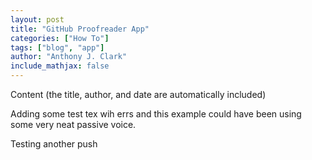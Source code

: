 ```yaml
---
layout: post
title: "GitHub Proofreader App"
categories: ["How To"]
tags: ["blog", "app"]
author: "Anthony J. Clark"
include_mathjax: false
---
```


Content (the title, author, and date are automatically included)

Adding some test tex wih errs and this example could have been using some very neat passive voice.

Testing another push

